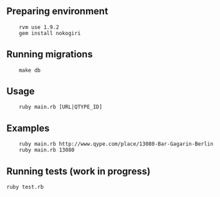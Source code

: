 Preparing environment 
------------

		rvm use 1.9.2
		gem install nokogiri

Running migrations 
---------

		make db
	
Usage
---------

		ruby main.rb [URL|QTYPE_ID]

Examples
---------

		ruby main.rb http://www.qype.com/place/13080-Bar-Gagarin-Berlin
		ruby main.rb 13080
	

Running tests (work in progress)
-------------
    ruby test.rb

